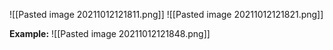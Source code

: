 ![[Pasted image 20211012121811.png]]
![[Pasted image 20211012121821.png]]	

**Example:**
![[Pasted image 20211012121848.png]]
